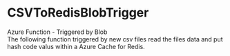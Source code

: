 # CSVToRedisBlobTrigger


Azure Function - Triggered by Blob <br>
The following function triggered by new csv files read the files data and put hash code valus within a Azure Cache for Redis.
 
 
 
 
